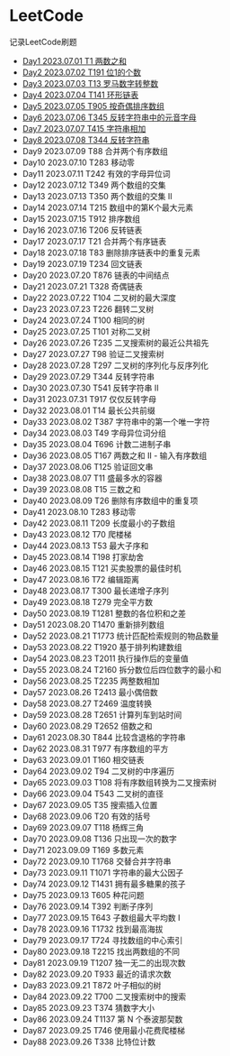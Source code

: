 # LeetCode

记录LeetCode刷题

- [Day1 2023.07.01 T1 两数之和](src/main/java/easy/T1两数之和.java)
- [Day2 2023.07.02 T191 位1的个数](src/main/java/easy/T191位1的个数.java)
- [Day3 2023.07.03 T13 罗马数字转整数](src/main/java/easy/T13罗马数字转整数.java)
- [Day4 2023.07.04 T141 环形链表](src/main/java/easy/T141环形链表.java)
- [Day5 2023.07.05 T905 按奇偶排序数组](src/main/java/easy/T905按奇偶排序数组.java)
- [Day6 2023.07.06 T345 反转字符串中的元音字母](src/main/java/easy/T345反转字符串中的元音字母.java)
- [Day7 2023.07.07 T415 字符串相加](src/main/java/easy/T415字符串相加.java)
- [Day8 2023.07.08 T344 反转字符串](src/main/java/easy/T344反转字符串.java)
- Day9 2023.07.09 T88 合并两个有序数组
- Day10 2023.07.10 T283 移动零
- Day11 2023.07.11 T242 有效的字母异位词
- Day12 2023.07.12 T349 两个数组的交集
- Day13 2023.07.13 T350 两个数组的交集 II
- Day14 2023.07.14 T215 数组中的第K个最大元素
- Day15 2023.07.15 T912 排序数组
- Day16 2023.07.16 T206 反转链表
- Day17 2023.07.17 T21 合并两个有序链表
- Day18 2023.07.18 T83 删除排序链表中的重复元素
- Day19 2023.07.19 T234 回文链表
- Day20 2023.07.20 T876 链表的中间结点
- Day21 2023.07.21 T328 奇偶链表
- Day22 2023.07.22 T104 二叉树的最大深度
- Day23 2023.07.23 T226 翻转二叉树
- Day24 2023.07.24 T100 相同的树
- Day25 2023.07.25 T101 对称二叉树
- Day26 2023.07.26 T235 二叉搜索树的最近公共祖先
- Day27 2023.07.27 T98 验证二叉搜索树
- Day28 2023.07.28 T297 二叉树的序列化与反序列化
- Day29 2023.07.29 T344 反转字符串
- Day30 2023.07.30 T541 反转字符串 II
- Day31 2023.07.31 T917 仅仅反转字母
- Day32 2023.08.01 T14 最长公共前缀
- Day33 2023.08.02 T387 字符串中的第一个唯一字符
- Day34 2023.08.03 T49 字母异位词分组
- Day35 2023.08.04 T696 计数二进制子串
- Day36 2023.08.05 T167 两数之和 II - 输入有序数组
- Day37 2023.08.06 T125 验证回文串
- Day38 2023.08.07 T11 盛最多水的容器
- Day39 2023.08.08 T15 三数之和
- Day40 2023.08.09 T26 删除有序数组中的重复项
- Day41 2023.08.10 T283 移动零
- Day42 2023.08.11 T209 长度最小的子数组
- Day43 2023.08.12 T70 爬楼梯
- Day44 2023.08.13 T53 最大子序和
- Day45 2023.08.14 T198 打家劫舍
- Day46 2023.08.15 T121 买卖股票的最佳时机
- Day47 2023.08.16 T72 编辑距离
- Day48 2023.08.17 T300 最长递增子序列
- Day49 2023.08.18 T279 完全平方数
- Day50 2023.08.19 T1281 整数的各位积和之差
- Day51 2023.08.20 T1470 重新排列数组
- Day52 2023.08.21 T1773 统计匹配检索规则的物品数量
- Day53 2023.08.22 T1920 基于排列构建数组
- Day54 2023.08.23 T2011 执行操作后的变量值
- Day55 2023.08.24 T2160 拆分数位后四位数字的最小和
- Day56 2023.08.25 T2235 两整数相加
- Day57 2023.08.26 T2413 最小偶倍数
- Day58 2023.08.27 T2469 温度转换
- Day59 2023.08.28 T2651 计算列车到站时间
- Day60 2023.08.29 T2652 倍数之和
- Day61 2023.08.30 T844 比较含退格的字符串
- Day62 2023.08.31 T977 有序数组的平方
- Day63 2023.09.01 T160 相交链表
- Day64 2023.09.02 T94 二叉树的中序遍历
- Day65 2023.09.03 T108 将有序数组转换为二叉搜索树
- Day66 2023.09.04 T543 二叉树的直径
- Day67 2023.09.05 T35 搜索插入位置
- Day68 2023.09.06 T20 有效的括号
- Day69 2023.09.07 T118 杨辉三角
- Day70 2023.09.08 T136 只出现一次的数字
- Day71 2023.09.09 T169 多数元素
- Day72 2023.09.10 T1768 交替合并字符串
- Day73 2023.09.11 T1071 字符串的最大公因子
- Day74 2023.09.12 T1431 拥有最多糖果的孩子
- Day75 2023.09.13 T605 种花问题
- Day76 2023.09.14 T392 判断子序列
- Day77 2023.09.15 T643 子数组最大平均数 I
- Day78 2023.09.16 T1732 找到最高海拔
- Day79 2023.09.17 T724 寻找数组的中心索引
- Day80 2023.09.18 T2215 找出两数组的不同
- Day81 2023.09.19 T1207 独一无二的出现次数
- Day82 2023.09.20 T933 最近的请求次数
- Day83 2023.09.21 T872 叶子相似的树
- Day84 2023.09.22 T700 二叉搜索树中的搜索
- Day85 2023.09.23 T374 猜数字大小
- Day86 2023.09.24 T1137 第 N 个泰波那契数
- Day87 2023.09.25 T746 使用最小花费爬楼梯
- Day88 2023.09.26 T338 比特位计数
